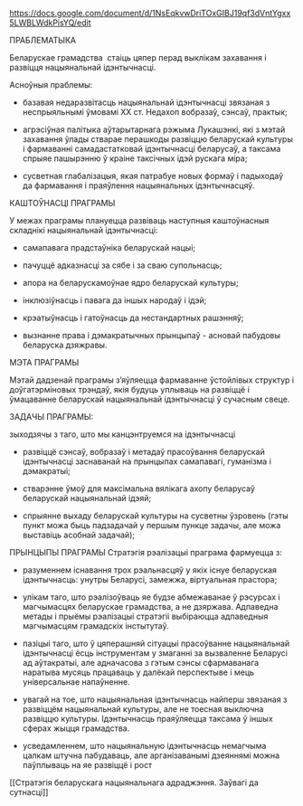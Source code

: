 https://docs.google.com/document/d/1NsEqkvwDriTOxGIBJ19qf3dVntYgxx5LWBLWdkPisYQ/edit



ПРАБЛЕМАТЫКА

Беларускае грамадства  стаіць цяпер перад выклікам захавання і развіцця нацыянальнай ідэнтычнасці. 
 

Асноўныя праблемы:

- базавая недаразвітасць нацыянальнай ідэнтычнасці звязаная з неспрыяльнымі ўмовамі ХХ ст. Недахоп вобразаў, сэнсаў, практык;
    
- агрэсіўная палітыка аўтарытарнага рэжыма Лукашэнкі, які з мэтай захавання ўлады стварае перашкоды развіццю беларускай культуры і фармаванні самадастатковай ідэнтычнасці беларусаў, а таксама спрыяе пашырэнню ў краіне таксічных ідэй рускага міра;
    
- сусветная глабалізацыя, якая патрабуе новых формаў і падыходаў да фармавання і праяўлення нацыянальных ідэнтычнасцяў.
    
  

КАШТОЎНАСЦІ ПРАГРАМЫ

У межах праграмы плануецца развіваць наступныя каштоўнасныя складнікі нацыянальнай ідэнтычнасці:

- самапавага прадстаўніка беларускай нацыі;
    
- пачуццё адказнасці за сябе і за сваю супольнасць;
    
- апора на беларускамоўнае ядро беларускай культуры;
    
- інклюзіўнасць і павага да іншых народаў і ідэй;
    
- крэатыўнасць і гатоўнасць да нестандартных рашэнняў;
    
- вызнанне права і дэмакратычных прынцыпаў - асновай пабудовы беларуска дзяжравы.
    
 

МЭТА ПРАГРАМЫ

Мэтай дадзенай праграмы з’яўляецца фармаванне ўстойлівых структур і доўгатэрміновых трэндаў, якія будуць уплываць на развіццё і ўмацаванне беларускай нацыянальнай ідэнтычнасці ў сучасным свеце.


ЗАДАЧЫ ПРАГРАМЫ:

зыходзячы з таго, што мы канцэнтруемся на ідэнтычнасці
  
- развіццё сэнсаў, вобразаў і метадаў прасоўвання беларускай ідэнтычнасці заснаванай на прынцыпах самапавагі, гуманізма і дэмакратыі;
    

- стварэнне ўмоў для максімальна вялікага ахопу беларусаў беларускай нацыянальнай ідэяй;
    

- спрыянне выхаду беларускай культуры на сусветны ўзровень (гэты пункт можа быць падзадачай у першым пункце задачы, але можа выставіць асобнай задачай);
    
 

ПРЫНЦЫПЫ ПРАГРАМЫ
Стратэгія рэалізацыі праграма фармуецца з:

- разуменнем існавання трох рэальнасцяў у якіх існуе беларуская ідэнтычнасць: унутры Беларусі, замежжа, віртуальная прастора;  
    
- улікам таго, што рэалізоўваць яе будзе абмежаванае ў рэсурсах і магчымасцях беларускае грамадства, а не дзяржава. Адпаведна метады і прыёмы рэалізацыі стратэгіі выбіраюцца адпаведныя магчымасцям грамадскіх інстытутаў.  
    
- пазіцыі таго, што ў цяперашняй сітуацыі прасоўванне нацыянальнай ідэнтычнасці ёсць інструментам у змаганні за вызваленне Беларусі ад аўтакратыі, але адначасова з гэтым сэнсы сфармаванага наратыва мусяць працаваць у далёкай перспектыве і мець універсальнае напаўненне.
      
- увагай на тое, што нацыянальная ідэнтычнасць найперш звязаная з развіццём нацыянальнай культуры, але не тоесная выключна развіццю культуры. Ідэнтычнасць праяўляецца таксама ў іншых сферах жыцця грамадства.  
    
- усведамленнем, што нацыянальную ідэнтычнасць немагчыма цалкам штучна пабудаваць, але арганізаванымі дзеяннямі можна паўплываць на яе развіццё і рост  

[[Стратэгія беларускага нацыянальнага адраджэння. Заўвагі да сутнасці]]
